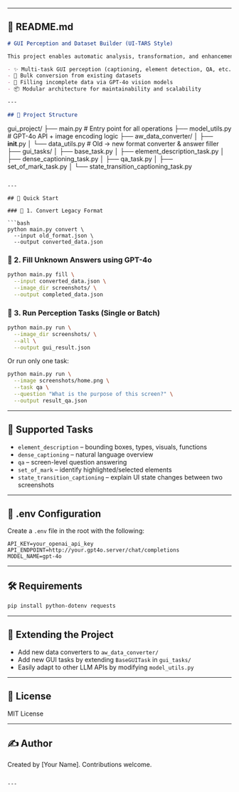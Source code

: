 
---

## 📘 README.md

```markdown
# GUI Perception and Dataset Builder (UI-TARS Style)

This project enables automatic analysis, transformation, and enhancement of GUI screenshots into structured, multi-task training data—aligned with the UI-TARS paper format. It supports:

- ✨ Multi-task GUI perception (captioning, element detection, QA, etc.)
- 📂 Bulk conversion from existing datasets
- 🤖 Filling incomplete data via GPT-4o vision models
- 📦 Modular architecture for maintainability and scalability

---

## 📁 Project Structure

```

gui\_project/
├── main.py                         # Entry point for all operations
├── model\_utils.py                  # GPT-4o API + image encoding logic
├── aw\_data\_converter/
│   ├── **init**.py
│   └── data\_utils.py              # Old → new format converter & answer filler
├── gui\_tasks/
│   ├── base\_task.py
│   ├── element\_description\_task.py
│   ├── dense\_captioning\_task.py
│   ├── qa\_task.py
│   ├── set\_of\_mark\_task.py
│   └── state\_transition\_captioning\_task.py

````

---

## 🚀 Quick Start

### 🔹 1. Convert Legacy Format

```bash
python main.py convert \
  --input old_format.json \
  --output converted_data.json
````

### 🔹 2. Fill Unknown Answers using GPT-4o

```bash
python main.py fill \
  --input converted_data.json \
  --image_dir screenshots/ \
  --output completed_data.json
```

### 🔹 3. Run Perception Tasks (Single or Batch)

```bash
python main.py run \
  --image_dir screenshots/ \
  --all \
  --output gui_result.json
```

Or run only one task:

```bash
python main.py run \
  --image screenshots/home.png \
  --task qa \
  --question "What is the purpose of this screen?" \
  --output result_qa.json
```

---

## 🧠 Supported Tasks

* `element_description` – bounding boxes, types, visuals, functions
* `dense_captioning` – natural language overview
* `qa` – screen-level question answering
* `set_of_mark` – identify highlighted/selected elements
* `state_transition_captioning` – explain UI state changes between two screenshots

---

## 🔐 .env Configuration

Create a `.env` file in the root with the following:

```env
API_KEY=your_openai_api_key
API_ENDPOINT=http://your.gpt4o.server/chat/completions
MODEL_NAME=gpt-4o
```

---

## 🛠️ Requirements

```bash
pip install python-dotenv requests
```

---

## 🧩 Extending the Project

* Add new data converters to `aw_data_converter/`
* Add new GUI tasks by extending `BaseGUITask` in `gui_tasks/`
* Easily adapt to other LLM APIs by modifying `model_utils.py`

---

## 📄 License

MIT License

---

## ✍️ Author

Created by \[Your Name]. Contributions welcome.

```

---

